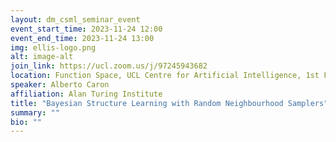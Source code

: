 ```yaml
---
layout: dm_csml_seminar_event
event_start_time: 2023-11-24 12:00
event_end_time: 2023-11-24 13:00
img: ellis-logo.png
alt: image-alt
join_link: https://ucl.zoom.us/j/97245943682
location: Function Space, UCL Centre for Artificial Intelligence, 1st Floor, 90 High Holborn, London WC1V 6BH
speaker: Alberto Caron
affiliation: Alan Turing Institute
title: "Bayesian Structure Learning with Random Neighbourhood Samplers"
summary: ""
bio: ""
---
```

